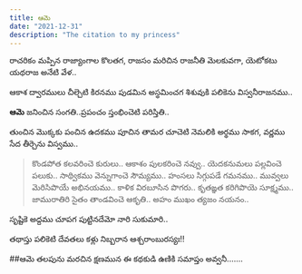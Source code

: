 ```yaml
---
title: ఆమె
date: "2021-12-31"
description: "The citation to my princess"
---
```


రాచరికం మప్పిన రాజ్యాంగాల కొలతగ,
రాజసం మరిచిన రాజనీతి మెలకువగా,
యెటోకటు యథరాజ అనేటి వేళ..

ఆకాశ ద్వారములు చీల్చెటి కిరనము పుడమిన అస్థమించగ శిశువుకి పలికెను విస్వనీరాజనము..

**ఆమె** జనించిన సంగతి..ప్రపంచం స్తంభించెటి పరిస్తితి..

తుంచిన మొక్కకు పంచిన ఉదకము పూచిన తామర చూచెటి నెమలికి అర్థము సాకగ, వర్ణము సేద తీర్చెను విస్వము..

> కొండపోత కలవరించె కురులు..
> ఆకాశం పులకరించె నవ్వు..
> యెదకనుమలు పల్లవించె పలుకు..
> సాథ్వికము వెన్నుగాంచె సౌమ్యము..
> హంసలు సిగ్గుపడే గమనము..
> మువ్వలు మెరిసిపొయే అభినయము..
> కాళిక విరబూసిన పొగరు..
> కృతఙ్ఞత కరిగిపొయె సూక్ష్మము..
> జామురాతిరి సైతం తాండవించె ఆకృతి..
> అహం ముఖం త్యజం నయనం..

సృష్టికె అద్దము చూపగ పుట్టినదేమో నారి సుకుమారి..

తథాస్తు పలికెటి దేవతలు కళ్లు నిబ్బరాన ఆశ్చరాంబురస్యః!!

##ఆమె తలపును మరచిన క్షణమున ఈ కథకుడి ఉణికి సమాప్తం అవ్వనీ.......
